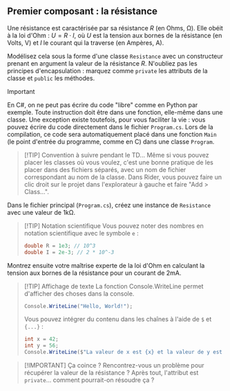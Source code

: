 ## Premier composant : la résistance

Une résistance est caractérisée par sa résistance $R$ (en Ohms, $\mathrm{\Omega}$). Elle obéit à la loi d'Ohm : $U = R \cdot I$, où $U$ est la tension aux bornes de la résistance (en Volts, $\mathrm{V}$) et $I$ le courant qui la traverse (en Ampères, $\mathrm{A}$).

Modélisez cela sous la forme d'une classe `Resistance` avec un constructeur prenant en argument la valeur de la résistance $R$. N'oubliez pas les principes d'encapsulation : marquez comme `private` les attributs de la classe et `public` les méthodes.

> [!IMPORTANT]
> En C#, on ne peut pas écrire du code "libre" comme en Python par exemple. Toute instruction doit être dans une fonction, elle-même dans une classe.
> Une exception existe toutefois, pour vous faciliter la vie : vous pouvez écrire du code directement dans le fichier `Program.cs`. Lors de la compilation, ce code sera automatiquement placé dans une fonction `Main` (le point d'entrée du programme, comme en C) dans une classe `Program`.

> [!TIP] Convention à suivre pendant le TD...
> Même si vous pouvez placer les classes où vous voulez, c'est une bonne pratique de les placer dans des fichiers séparés, avec un nom de fichier correspondant au nom de la classe. Dans Rider, vous pouvez faire un clic droit sur le projet dans l'explorateur à gauche et faire "Add > Class...".

Dans le fichier principal (`Program.cs`), créez une instance de `Resistance` avec une valeur de $1 \mathrm{k\Omega}$.

> [!TIP] Notation scientifique
> Vous pouvez noter des nombres en notation scientifique avec le symbole `e` :
> ```csharp
> double R = 1e3; // 10^3
> double I = 2e-3; // 2 * 10^-3

Montrez ensuite votre maîtrise experte de la loi d'Ohm en calculant la tension aux bornes de la résistance pour un courant de $2 \mathrm{mA}$.

> [!TIP] Affichage de texte
> La fonction Console.WriteLine permet d'afficher des choses dans la console. 
> ```csharp
> Console.WriteLine("Hello, World!");
> ```
> Vous pouvez intégrer du contenu dans les chaînes à l'aide de `$` et `{...}` :
> ```csharp
> int x = 42;
> int y = 56;
> Console.WriteLine($"La valeur de x est {x} et la valeur de y est {y}");

> [!IMPORTANT] Ça coince ?
> Rencontrez-vous un problème pour récupérer la valeur de la résistance ? Après tout, l'attribut est `private`... comment pourrait-on résoudre ça ?